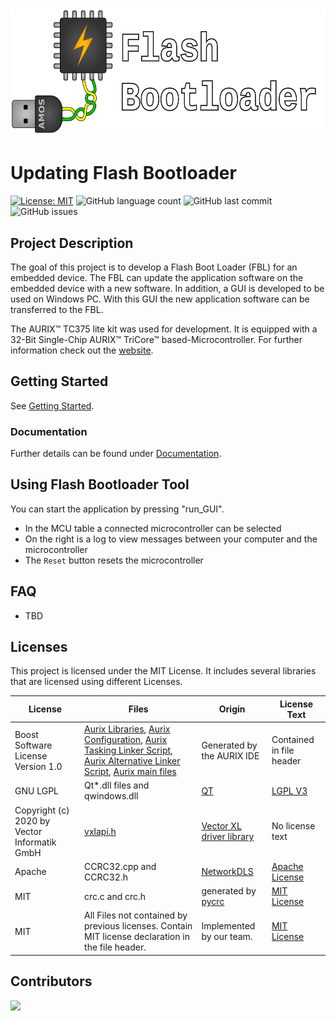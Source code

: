 <h1 align="center">
  <img src="./Deliverables/sprint-01/team-logo.png" alt="Flash Boot Loader Teamlogo" height="200"/>
</h1>

# Updating Flash Bootloader
[![License: MIT](https://img.shields.io/badge/License-MIT-yellow.svg)](https://opensource.org/licenses/MIT)
![GitHub language count](https://img.shields.io/github/languages/count/amosproj/amos2024ss07-updating-flash-boot-loader)
![GitHub last commit](https://img.shields.io/github/last-commit/amosproj/amos2024ss07-updating-flash-boot-loader)
![GitHub issues](https://img.shields.io/github/issues/amosproj/amos2024ss07-updating-flash-boot-loader)


## Project Description
The goal of this project is to develop a Flash Boot Loader (FBL) for an embedded device. The FBL can update the application software on the embedded device with a new software. In addition, a GUI is developed to be used on Windows PC. With this GUI the new application software can be transferred to the FBL.

The AURIX&trade; TC375 lite kit was used for development. It is equipped with a 32-Bit Single-Chip AURIX&trade; TriCore&trade; based-Microcontroller. For further information check out the [website](https://www.infineon.com/cms/en/product/evaluation-boards/kit_a2g_tc375_lite/).


## Getting Started 

See [Getting Started](./Documentation/Getting_Started.md).

### Documentation
Further details can be found under [Documentation](./Documentation).

## Using Flash Bootloader Tool
You can start the application by pressing "run_GUI".
* In the MCU table a connected microcontroller can be selected
* On the right is a log to view messages between your computer and the microcontroller
* The `Reset`  button resets the microcontroller

<!--- TODO User documentation when GUI is ready -->

## FAQ
* TBD

## Licenses

This project is licensed under the MIT License.
It includes several libraries that are licensed using different Licenses.

| License | Files | Origin | License Text |
|---------|-------|--------|--------------|
| Boost Software License Version 1.0 | [Aurix Libraries](MCU_Aurix/Libraries), [Aurix Configuration](MCU_Aurix/Configuration), [Aurix Tasking Linker Script](MCU_Aurix/Lcf_Tasking_Tricore_Tc.lsl), [Aurix Alternative Linker Script](MCU_Aurix/Lcf_Gnuc_Tricore_Tc.lsl), [Aurix main files](MCU_Aurix/main) | Generated by the AURIX IDE | Contained in file header |
| GNU LGPL | Qt*.dll files and qwindows.dll | [QT](https://www.qt.io/download) | [LGPL V3](LGPLv3.txt) |
| Copyright (c) 2020 by Vector Informatik GmbH | [vxlapi.h](_Snippets/GUI/CAN_Wrapper/src/lib/vxlapi.h) | [Vector XL driver library](https://www.vector.com/de/de/download/vector-driver-setup-windows-10-und-11/) | No license text |
| Apache | CCRC32.cpp and CCRC32.h | [NetworkDLS](https://www.networkdls.com/Software/View/CRC32) | [Apache License](https://www.apache.org/licenses/LICENSE-2.0.txt) |
| MIT | crc.c and crc.h | generated by [pycrc](https://pycrc.org/) | [MIT License](LICENSE) |
| MIT | All Files not contained by previous licenses. Contain MIT license declaration in the file header. | Implemented by our team. | [MIT License](LICENSE) |

## Contributors
<a href="https://github.com/amosproj/amos2024ss07-updating-flash-boot-loader/graphs/contributors">
  <img src="https://contrib.rocks/image?repo=amosproj/amos2024ss07-updating-flash-boot-loader"/>
</a>

